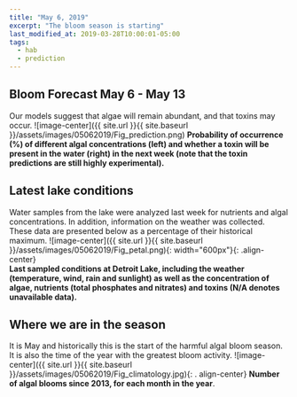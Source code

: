 ```yaml
---
title: "May 6, 2019"
excerpt: "The bloom season is starting"
last_modified_at: 2019-03-28T10:00:01-05:00
tags: 
  - hab
  - prediction
---
```

## Bloom Forecast May 6 - May 13
Our models suggest that algae will remain abundant, and that toxins may occur.
![image-center]({{ site.url }}{{ site.baseurl }}/assets/images/05062019/Fig_prediction.png)
__Probability of occurrence (%) of different algal concentrations (left) and whether a toxin will be  present in the water (right) in the next week (note that the toxin predictions are still highly      experimental).__

## Latest lake conditions
Water samples from the lake were analyzed last week for nutrients and algal concentrations. In       addition, information on the weather was collected. These data are presented below as a percentage   of their historical maximum.
![image-center]({{ site.url }}{{ site.baseurl }}/assets/images/05062019/Fig_petal.png){:             width="600px"}{: .align-center}
<br clear="all" />
__Last sampled conditions at Detroit Lake, including the weather (temperature, wind, rain and        sunlight) as well as the concentration of algae, nutrients (total phosphates and nitrates) and       toxins (N/A denotes unavailable data).__

## Where we are in the season
It is May and historically this is the start of the harmful algal bloom season. It is also the time  of the year with the greatest bloom activity.
![image-center]({{ site.url }}{{ site.baseurl }}/assets/images/05062019/Fig_climatology.jpg){: .     align-center}
__Number of algal blooms since 2013, for each month in the year__.
